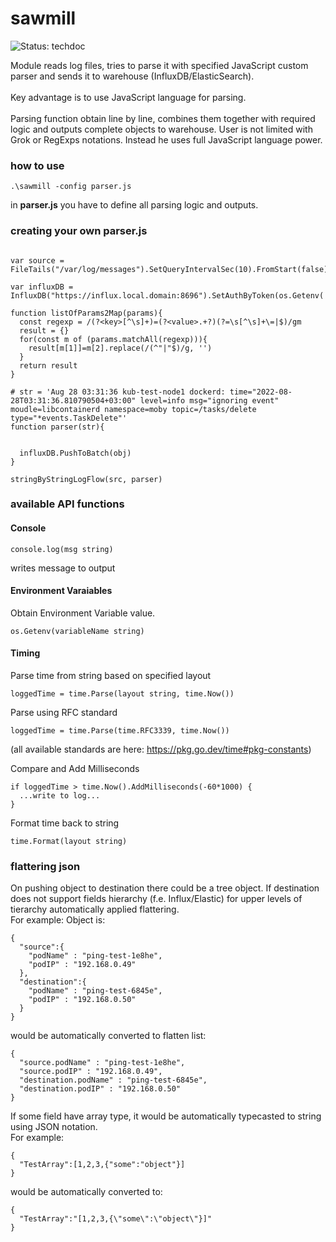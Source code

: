 # sawmill
![Status: techdoc](https://img.shields.io/badge/status-%20techdoc-yellow.svg)

Module reads log files, tries to parse it with specified JavaScript custom parser and sends it to warehouse (InfluxDB/ElasticSearch).<br><br>
Key advantage is to use JavaScript language for parsing.<br><br>
Parsing function obtain line by line, combines them together with required logic and outputs complete objects to warehouse.
User is not limited with Grok or RegExps notations. Instead he uses full JavaScript language power.<br> 

### how to use
```
.\sawmill -config parser.js
```
in <b>parser.js</b> you have to define all parsing logic and outputs.
### creating your own parser.js
```

var source = FileTails("/var/log/messages").SetQueryIntervalSec(10).FromStart(false)

var influxDB = InfluxDB("https://influx.local.domain:8696").SetAuthByToken(os.Getenv('AUTH_TOKEN')).BatchSize(100).MinIntervalSec(10)

function listOfParams2Map(params){
  const regexp = /(?<key>[^\s]+)=(?<value>.+?)(?=\s[^\s]+\=|$)/gm
  result = {}  
  for(const m of (params.matchAll(regexp))){
    result[m[1]]=m[2].replace(/(^"|"$)/g, '')
  }
  return result
}

# str = 'Aug 28 03:31:36 kub-test-node1 dockerd: time="2022-08-28T03:31:36.810790504+03:00" level=info msg="ignoring event" moudle=libcontainerd namespace=moby topic=/tasks/delete type="*events.TaskDelete"'
function parser(str){


  influxDB.PushToBatch(obj)
}

stringByStringLogFlow(src, parser)

```
### available API functions

#### Console
```
console.log(msg string)
```
writes message to output

#### Environment Varaiables
Obtain Environment Variable value.
```
os.Getenv(variableName string)
```
#### Timing
Parse time from string based on specified layout
```
loggedTime = time.Parse(layout string, time.Now())
```
Parse using RFC standard
```
loggedTime = time.Parse(time.RFC3339, time.Now())
```
(all available standards are here: https://pkg.go.dev/time#pkg-constants)
<br>

Compare and Add Milliseconds
```
if loggedTime > time.Now().AddMilliseconds(-60*1000) {
  ...write to log...
}
```
Format time back to string
```
time.Format(layout string)
```
### flattering json
On pushing object to destination there could be a tree object. If destination does not support fields hierarchy (f.e. Influx/Elastic) for upper levels of tierarchy automatically applied flattering.<br>
For example:
Object is:
```
{
  "source":{
    "podName" : "ping-test-1e8he",
    "podIP" : "192.168.0.49"
  },
  "destination":{
    "podName" : "ping-test-6845e",
    "podIP" : "192.168.0.50"
  }
}
```
would be automatically converted to flatten list:
```
{
  "source.podName" : "ping-test-1e8he",
  "source.podIP" : "192.168.0.49",
  "destination.podName" : "ping-test-6845e",
  "destination.podIP" : "192.168.0.50"
}
```
If some field have array type, it would be automatically typecasted to string using JSON notation.<br>
For example:
```
{
  "TestArray":[1,2,3,{"some":"object"}]
}
```
would be automatically converted to:
```
{
  "TestArray":"[1,2,3,{\"some\":\"object\"}]"
}
```
